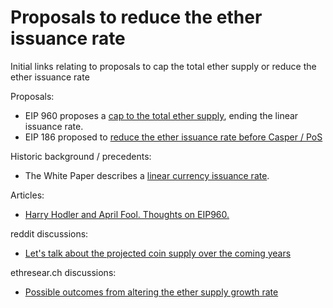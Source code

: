 
# Proposals to reduce the ether issuance rate

Initial links relating to proposals to cap the total ether supply or reduce the ether issuance rate

Proposals:
- EIP 960 proposes a [cap to the total ether supply](https://github.com/ethereum/EIPs/issues/960), ending the linear issuance rate.
- EIP 186 proposed to [reduce the ether issuance rate before Casper / PoS](https://github.com/ethereum/EIPs/issues/186)

Historic background / precedents:
- The White Paper describes a [linear currency issuance rate](https://github.com/ethereum/wiki/wiki/White-Paper#currency-and-issuance). 

Articles:
- [Harry Hodler and April Fool. Thoughts on EIP960.](https://medium.com/@o0ragman0o/harry-hodler-and-april-fool-162fb41a1e7c)

reddit discussions: 
- [Let's talk about the projected coin supply over the coming years](https://np.reddit.com/r/ethereum/comments/5izcf5/lets_talk_about_the_projected_coin_supply_over/dbc66rd/)

ethresear.ch discussions: 
- [Possible outcomes from altering the ether supply growth rate](https://ethresear.ch/t/possible-outcomes-from-altering-the-ether-supply-growth-rate/1647)
